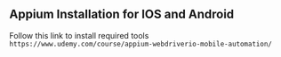 ## Appium Installation for IOS and Android

Follow this link to install required tools `https://www.udemy.com/course/appium-webdriverio-mobile-automation/`